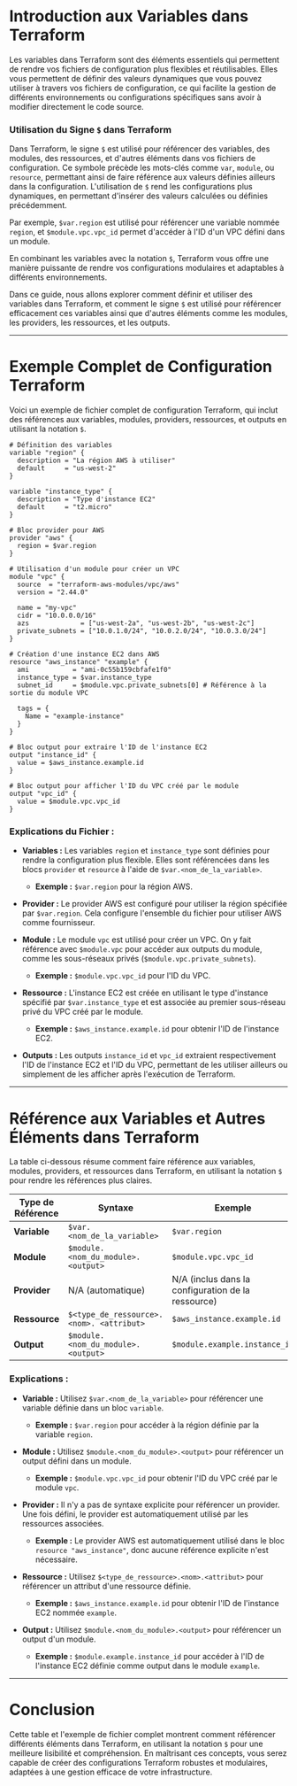 # Introduction aux Variables dans Terraform

Les variables dans Terraform sont des éléments essentiels qui permettent de rendre vos fichiers de configuration plus flexibles et réutilisables. Elles vous permettent de définir des valeurs dynamiques que vous pouvez utiliser à travers vos fichiers de configuration, ce qui facilite la gestion de différents environnements ou configurations spécifiques sans avoir à modifier directement le code source.

### Utilisation du Signe `$` dans Terraform

Dans Terraform, le signe `$` est utilisé pour référencer des variables, des modules, des ressources, et d'autres éléments dans vos fichiers de configuration. Ce symbole précède les mots-clés comme `var`, `module`, ou `resource`, permettant ainsi de faire référence aux valeurs définies ailleurs dans la configuration. L'utilisation de `$` rend les configurations plus dynamiques, en permettant d'insérer des valeurs calculées ou définies précédemment.

Par exemple, `$var.region` est utilisé pour référencer une variable nommée `region`, et `$module.vpc.vpc_id` permet d'accéder à l'ID d'un VPC défini dans un module.

En combinant les variables avec la notation `$`, Terraform vous offre une manière puissante de rendre vos configurations modulaires et adaptables à différents environnements.

Dans ce guide, nous allons explorer comment définir et utiliser des variables dans Terraform, et comment le signe `$` est utilisé pour référencer efficacement ces variables ainsi que d'autres éléments comme les modules, les providers, les ressources, et les outputs.

---

# Exemple Complet de Configuration Terraform

Voici un exemple de fichier complet de configuration Terraform, qui inclut des références aux variables, modules, providers, ressources, et outputs en utilisant la notation `$`.

```hcl
# Définition des variables
variable "region" {
  description = "La région AWS à utiliser"
  default     = "us-west-2"
}

variable "instance_type" {
  description = "Type d'instance EC2"
  default     = "t2.micro"
}

# Bloc provider pour AWS
provider "aws" {
  region = $var.region
}

# Utilisation d'un module pour créer un VPC
module "vpc" {
  source  = "terraform-aws-modules/vpc/aws"
  version = "2.44.0"

  name = "my-vpc"
  cidr = "10.0.0.0/16"
  azs             = ["us-west-2a", "us-west-2b", "us-west-2c"]
  private_subnets = ["10.0.1.0/24", "10.0.2.0/24", "10.0.3.0/24"]
}

# Création d'une instance EC2 dans AWS
resource "aws_instance" "example" {
  ami           = "ami-0c55b159cbfafe1f0"
  instance_type = $var.instance_type
  subnet_id     = $module.vpc.private_subnets[0] # Référence à la sortie du module VPC

  tags = {
    Name = "example-instance"
  }
}

# Bloc output pour extraire l'ID de l'instance EC2
output "instance_id" {
  value = $aws_instance.example.id
}

# Bloc output pour afficher l'ID du VPC créé par le module
output "vpc_id" {
  value = $module.vpc.vpc_id
}
```

### Explications du Fichier :

- **Variables :** Les variables `region` et `instance_type` sont définies pour rendre la configuration plus flexible. Elles sont référencées dans les blocs `provider` et `resource` à l'aide de `$var.<nom_de_la_variable>`.
  - **Exemple :** `$var.region` pour la région AWS.

- **Provider :** Le provider AWS est configuré pour utiliser la région spécifiée par `$var.region`. Cela configure l'ensemble du fichier pour utiliser AWS comme fournisseur.

- **Module :** Le module `vpc` est utilisé pour créer un VPC. On y fait référence avec `$module.vpc` pour accéder aux outputs du module, comme les sous-réseaux privés (`$module.vpc.private_subnets`).
  - **Exemple :** `$module.vpc.vpc_id` pour l'ID du VPC.

- **Ressource :** L'instance EC2 est créée en utilisant le type d'instance spécifié par `$var.instance_type` et est associée au premier sous-réseau privé du VPC créé par le module.
  - **Exemple :** `$aws_instance.example.id` pour obtenir l'ID de l'instance EC2.

- **Outputs :** Les outputs `instance_id` et `vpc_id` extraient respectivement l'ID de l'instance EC2 et l'ID du VPC, permettant de les utiliser ailleurs ou simplement de les afficher après l'exécution de Terraform.

---

# Référence aux Variables et Autres Éléments dans Terraform

La table ci-dessous résume comment faire référence aux variables, modules, providers, et ressources dans Terraform, en utilisant la notation `$` pour rendre les références plus claires.

| **Type de Référence**         | **Syntaxe**                               | **Exemple**                                         |
|-------------------------------|-------------------------------------------|-----------------------------------------------------|
| **Variable**                  | `$var.<nom_de_la_variable>`               | `$var.region`                                       |
| **Module**                    | `$module.<nom_du_module>.<output>`        | `$module.vpc.vpc_id`                                |
| **Provider**                  | N/A (automatique)                         | N/A (inclus dans la configuration de la ressource)  |
| **Ressource**                 | `$<type_de_ressource>.<nom>. <attribut>`  | `$aws_instance.example.id`                          |
| **Output**                    | `$module.<nom_du_module>.<output>`        | `$module.example.instance_id`                       |

### Explications :

- **Variable :** Utilisez `$var.<nom_de_la_variable>` pour référencer une variable définie dans un bloc `variable`.
  - **Exemple :** `$var.region` pour accéder à la région définie par la variable `region`.
  
- **Module :** Utilisez `$module.<nom_du_module>.<output>` pour référencer un output défini dans un module.
  - **Exemple :** `$module.vpc.vpc_id` pour obtenir l'ID du VPC créé par le module `vpc`.

- **Provider :** Il n'y a pas de syntaxe explicite pour référencer un provider. Une fois défini, le provider est automatiquement utilisé par les ressources associées.
  - **Exemple :** Le provider AWS est automatiquement utilisé dans le bloc `resource "aws_instance"`, donc aucune référence explicite n'est nécessaire.

- **Ressource :** Utilisez `$<type_de_ressource>.<nom>.<attribut>` pour référencer un attribut d'une ressource définie.
  - **Exemple :** `$aws_instance.example.id` pour obtenir l'ID de l'instance EC2 nommée `example`.

- **Output :** Utilisez `$module.<nom_du_module>.<output>` pour référencer un output d'un module.
  - **Exemple :** `$module.example.instance_id` pour accéder à l'ID de l'instance EC2 définie comme output dans le module `example`.

---

# Conclusion

Cette table et l'exemple de fichier complet montrent comment référencer différents éléments dans Terraform, en utilisant la notation `$` pour une meilleure lisibilité et compréhension. En maîtrisant ces concepts, vous serez capable de créer des configurations Terraform robustes et modulaires, adaptées à une gestion efficace de votre infrastructure.

